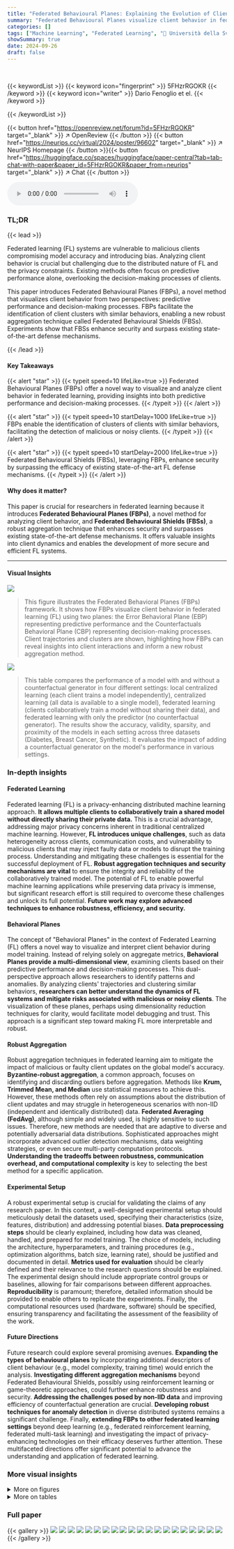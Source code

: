 ```yaml
---
title: "Federated Behavioural Planes: Explaining the Evolution of Client Behaviour in Federated Learning"
summary: "Federated Behavioural Planes visualize client behavior in federated learning, enabling robust aggregation and enhanced security against malicious clients."
categories: []
tags: ["Machine Learning", "Federated Learning", "🏢 Università della Svizzera italiana",]
showSummary: true
date: 2024-09-26
draft: false
---
```


<br>

{{< keywordList >}}
{{< keyword icon="fingerprint" >}} 5FHzrRGOKR {{< /keyword >}}
{{< keyword icon="writer" >}} Dario Fenoglio et el. {{< /keyword >}}
 
{{< /keywordList >}}

{{< button href="https://openreview.net/forum?id=5FHzrRGOKR" target="_blank" >}}
↗ OpenReview
{{< /button >}}
{{< button href="https://neurips.cc/virtual/2024/poster/96602" target="_blank" >}}
↗ NeurIPS Homepage
{{< /button >}}{{< button href="https://huggingface.co/spaces/huggingface/paper-central?tab=tab-chat-with-paper&paper_id=5FHzrRGOKR&paper_from=neurips" target="_blank" >}}
↗ Chat
{{< /button >}}



<audio controls>
    <source src="https://ai-paper-reviewer.com/5FHzrRGOKR/podcast.wav" type="audio/wav">
    Your browser does not support the audio element.
</audio>


### TL;DR


{{< lead >}}

Federated learning (FL) systems are vulnerable to malicious clients compromising model accuracy and introducing bias.  Analyzing client behavior is crucial but challenging due to the distributed nature of FL and the privacy constraints. Existing methods often focus on predictive performance alone, overlooking the decision-making processes of clients. 

This paper introduces Federated Behavioural Planes (FBPs), a novel method that visualizes client behavior from two perspectives: predictive performance and decision-making processes.  FBPs facilitate the identification of client clusters with similar behaviors, enabling a new robust aggregation technique called Federated Behavioural Shields (FBSs). Experiments show that FBSs enhance security and surpass existing state-of-the-art defense mechanisms.

{{< /lead >}}


#### Key Takeaways

{{< alert "star" >}}
{{< typeit speed=10 lifeLike=true >}} Federated Behavioural Planes (FBPs) offer a novel way to visualize and analyze client behavior in federated learning, providing insights into both predictive performance and decision-making processes. {{< /typeit >}}
{{< /alert >}}

{{< alert "star" >}}
{{< typeit speed=10 startDelay=1000 lifeLike=true >}} FBPs enable the identification of clusters of clients with similar behaviors, facilitating the detection of malicious or noisy clients. {{< /typeit >}}
{{< /alert >}}

{{< alert "star" >}}
{{< typeit speed=10 startDelay=2000 lifeLike=true >}} Federated Behavioural Shields (FBSs), leveraging FBPs, enhance security by surpassing the efficacy of existing state-of-the-art FL defense mechanisms. {{< /typeit >}}
{{< /alert >}}

#### Why does it matter?
This paper is crucial for researchers in federated learning because it introduces **Federated Behavioural Planes (FBPs)**, a novel method for analyzing client behavior, and **Federated Behavioural Shields (FBSs)**, a robust aggregation technique that enhances security and surpasses existing state-of-the-art defense mechanisms.  It offers valuable insights into client dynamics and enables the development of more secure and efficient FL systems.

------
#### Visual Insights



![](https://ai-paper-reviewer.com/5FHzrRGOKR/figures_1_1.jpg)

> This figure illustrates the Federated Behavioral Planes (FBPs) framework.  It shows how FBPs visualize client behavior in federated learning (FL) using two planes: the Error Behavioral Plane (EBP) representing predictive performance and the Counterfactuals Behavioral Plane (CBP) representing decision-making processes. Client trajectories and clusters are shown, highlighting how FBPs can reveal insights into client interactions and inform a new robust aggregation method.





![](https://ai-paper-reviewer.com/5FHzrRGOKR/tables_6_1.jpg)

> This table compares the performance of a model with and without a counterfactual generator in four different settings: local centralized learning (each client trains a model independently), centralized learning (all data is available to a single model), federated learning (clients collaboratively train a model without sharing their data), and federated learning with only the predictor (no counterfactual generator).  The results show the accuracy, validity, sparsity, and proximity of the models in each setting across three datasets (Diabetes, Breast Cancer, Synthetic).  It evaluates the impact of adding a counterfactual generator on the model's performance in various settings.





### In-depth insights


#### Federated Learning
Federated learning (FL) is a privacy-enhancing distributed machine learning approach.  **It allows multiple clients to collaboratively train a shared model without directly sharing their private data.** This is a crucial advantage, addressing major privacy concerns inherent in traditional centralized machine learning.  However, **FL introduces unique challenges**, such as data heterogeneity across clients, communication costs, and vulnerability to malicious clients that may inject faulty data or models to disrupt the training process.  Understanding and mitigating these challenges is essential for the successful deployment of FL.  **Robust aggregation techniques and security mechanisms are vital** to ensure the integrity and reliability of the collaboratively trained model.  The potential of FL to enable powerful machine learning applications while preserving data privacy is immense, but significant research effort is still required to overcome these challenges and unlock its full potential.  **Future work may explore advanced techniques to enhance robustness, efficiency, and security.**

#### Behavioral Planes
The concept of "Behavioral Planes" in the context of Federated Learning (FL) offers a novel way to visualize and interpret client behavior during model training.  Instead of relying solely on aggregate metrics, **Behavioral Planes provide a multi-dimensional view**, examining clients based on their predictive performance and decision-making processes. This dual-perspective approach allows researchers to identify patterns and anomalies. By analyzing clients' trajectories and clustering similar behaviors, **researchers can better understand the dynamics of FL systems and mitigate risks associated with malicious or noisy clients**. The visualization of these planes, perhaps using dimensionality reduction techniques for clarity, would facilitate model debugging and trust. This approach is a significant step toward making FL more interpretable and robust.

#### Robust Aggregation
Robust aggregation techniques in federated learning aim to mitigate the impact of malicious or faulty client updates on the global model's accuracy.  **Byzantine-robust aggregation**, a common approach, focuses on identifying and discarding outliers before aggregation.  Methods like **Krum, Trimmed Mean, and Median** use statistical measures to achieve this.  However, these methods often rely on assumptions about the distribution of client updates and may struggle in heterogeneous scenarios with non-IID (independent and identically distributed) data.  **Federated Averaging (FedAvg)**, although simple and widely used, is highly sensitive to such issues.  Therefore, new methods are needed that are adaptive to diverse and potentially adversarial data distributions.  Sophisticated approaches might incorporate advanced outlier detection mechanisms, data weighting strategies, or even secure multi-party computation protocols.  **Understanding the tradeoffs between robustness, communication overhead, and computational complexity** is key to selecting the best method for a specific application.

#### Experimental Setup
A robust experimental setup is crucial for validating the claims of any research paper.  In this context, a well-designed experimental setup should meticulously detail the datasets used, specifying their characteristics (size, features, distribution) and addressing potential biases. **Data preprocessing steps** should be clearly explained, including how data was cleaned, handled, and prepared for model training.  The choice of models, including the architecture, hyperparameters, and training procedures (e.g., optimization algorithms, batch size, learning rate), should be justified and documented in detail. **Metrics used for evaluation** should be clearly defined and their relevance to the research questions should be explained.  The experimental design should include appropriate control groups or baselines, allowing for fair comparisons between different approaches. **Reproducibility** is paramount; therefore, detailed information should be provided to enable others to replicate the experiments. Finally, the computational resources used (hardware, software) should be specified, ensuring transparency and facilitating the assessment of the feasibility of the work.

#### Future Directions
Future research could explore several promising avenues. **Expanding the types of behavioural planes** by incorporating additional descriptors of client behaviour (e.g., model complexity, training time) would enrich the analysis.  **Investigating different aggregation mechanisms** beyond Federated Behavioural Shields, possibly using reinforcement learning or game-theoretic approaches, could further enhance robustness and security.  **Addressing the challenges posed by non-IID data** and improving efficiency of counterfactual generation are crucial.  **Developing robust techniques for anomaly detection** in diverse distributed systems remains a significant challenge.   Finally, **extending FBPs to other federated learning settings** beyond deep learning (e.g., federated reinforcement learning, federated multi-task learning) and investigating the impact of privacy-enhancing technologies on their efficacy deserves further attention.  These multifaceted directions offer significant potential to advance the understanding and application of federated learning.


### More visual insights

<details>
<summary>More on figures
</summary>


![](https://ai-paper-reviewer.com/5FHzrRGOKR/figures_6_1.jpg)

> This box plot displays the relative proximity values for three different datasets (Diabetes, Breast Cancer, Synthetic) under non-IID settings. The relative proximity metric is calculated as (Pglobal - Plocal)/Pglobal, where Pglobal represents the proximity of the globally trained model and Plocal is the proximity of the client-specific model. The plot visually shows how much the client-specific models deviate from the global model, indicating the level of client-specific adaptation. The higher values of relative proximity indicate a higher level of client-specific adaptation.


![](https://ai-paper-reviewer.com/5FHzrRGOKR/figures_7_1.jpg)

> This figure visualizes client behavior in Federated Learning (FL) using Federated Behavioral Planes (FBPs).  It shows trajectories of clients on two planes: the Error Behavioural Plane (EBP) representing predictive performance, and the Counterfactual Behavioural Plane (CBP) illustrating decision-making processes.  Three datasets (Synthetic, Breast Cancer, small-MNIST) are shown, each with a different attack (Inverted-loss, Crafted-noise, Inverted-gradient).  The plots reveal how malicious clients (red) deviate from the behavior of honest clients, which tend to cluster together, and how these behaviors impact the overall model (S).


![](https://ai-paper-reviewer.com/5FHzrRGOKR/figures_8_1.jpg)

> This figure shows the trajectories of clients in Federated Behavioural Planes (FBPs) under different attack scenarios.  It uses three datasets (Synthetic, Breast Cancer, small-MNIST) and three attack types (Inverted-loss, Crafted-noise, Inverted-gradient). Each point on the plot represents a client's state at a given training round, and the trajectory shows how the client's behavior changes over time. The plots reveal distinct patterns in clients' predictive performance and decision-making processes under different attacks.  Malicious clients (red) deviate from the clusters of honest clients, and FBPs enables the identification of these malicious clients.


![](https://ai-paper-reviewer.com/5FHzrRGOKR/figures_16_1.jpg)

> This figure illustrates the Federated Behavioural Planes (FBPs) framework, which visualizes client behavior in Federated Learning (FL) using two planes: the Error Behavioural Plane (EBP) showing predictive performance and the Counterfactuals Behavioural Plane (CBP) showing decision-making processes.  It demonstrates how FBPs track client trajectories, identify similarities in client behavior, and support the development of a novel robust aggregation mechanism, Federated Behavioural Shields.


![](https://ai-paper-reviewer.com/5FHzrRGOKR/figures_19_1.jpg)

> This figure shows the trajectories of clients in the Federated Behavioural Planes (FBPs) framework for three different datasets under various attack scenarios.  The trajectories visualize client behavior from two perspectives: predictive performance (Error Behavioural Plane) and decision-making processes (Counterfactual Behavioural Plane). The figure highlights how malicious clients (red) deviate from the behavior of honest clients, which tend to form clusters over time. The trajectories provide insights into the dynamics of federated learning systems.


![](https://ai-paper-reviewer.com/5FHzrRGOKR/figures_20_1.jpg)

> This figure visualizes the synthetic data distribution and generated counterfactuals for different clients. The synthetic dataset is designed with a linear decision boundary, allowing for a controlled study of data distribution impact on counterfactual generation.  The figure shows that Client 4, whose data distribution is perpendicular to the decision boundary, achieves effective adaptation when the counterfactual generator is adapted to client-specific data; conversely, Client 8, whose data is close to the decision boundary, exhibits more challenges in the adaptation process. This highlights the influence of data distribution on the effectiveness of counterfactual adaptation in federated learning.


![](https://ai-paper-reviewer.com/5FHzrRGOKR/figures_21_1.jpg)

> This figure compares the relative proximity (a measure of similarity) between global and client-specific models for three datasets (Diabetes, Breast Cancer, and Synthetic) under both IID (independently and identically distributed data) and non-IID (non-independently and identically distributed data) settings.  The boxplots show that client-specific adaptation of the counterfactual generator reduces the proximity more in the non-IID setting, suggesting that personalization is more beneficial when data is not evenly distributed across clients.


![](https://ai-paper-reviewer.com/5FHzrRGOKR/figures_21_2.jpg)

> This box plot displays the relative variation of client proximity across three datasets (Diabetes, Breast Cancer, and Synthetic) for VCNet.  The relative proximity is calculated as (Pglobal - Plocal)/Pglobal, where Pglobal represents the proximity of the global counterfactual model and Plocal represents the proximity of the client-specific counterfactual model. The plot shows a significant reduction in relative proximity for all three datasets, indicating that client-specific adaptation significantly improves the personalization of counterfactuals.  Non-IID settings are used.


![](https://ai-paper-reviewer.com/5FHzrRGOKR/figures_22_1.jpg)

> This figure displays the Federated Behavioural Planes (FBPs) for three different datasets (Synthetic, Breast Cancer, and small-MNIST) under three different attacks (Inverted-loss, Crafted-noise, and Inverted-gradient).  Each plane shows client trajectories over time.  The trajectories of honest clients cluster together, while the trajectory of a malicious client (shown in red) deviates significantly from these clusters. The figure demonstrates how FBPs can visualize and explain the evolving behavior of clients in federated learning, highlighting the impact of malicious clients on the global model.


![](https://ai-paper-reviewer.com/5FHzrRGOKR/figures_23_1.jpg)

> This figure visualizes client behavior in Federated Learning (FL) using Federated Behavioral Planes (FBPs).  It shows trajectories of clients in two behavioral planes: the Error Behavioural Plane (EBP) representing predictive performance and the Counterfactual Behavioural Plane (CBP) illustrating decision-making processes.  The figure demonstrates how clients behave under different attack types (Inverted-loss, Crafted-noise, and Inverted-gradient) on three different datasets (Synthetic, Breast Cancer, and small-MNIST).  Honest clients tend to cluster together, while malicious clients deviate significantly from the cluster and the global model, allowing for easy identification.


![](https://ai-paper-reviewer.com/5FHzrRGOKR/figures_24_1.jpg)

> This figure visualizes the effectiveness of Federated Behavioral Shields (FBSs) in identifying malicious clients across multiple attacks.  The plot shows the mean and 95% confidence interval of client scores over 200 training rounds for honest clients, malicious clients, and a client with an unfair validation set (meaning its data distribution is not well-represented in the validation set used to compute the scores). The results demonstrate that FBSs effectively distinguish malicious clients from honest ones, even in the presence of clients with an unfair validation set, across different types of attacks.


![](https://ai-paper-reviewer.com/5FHzrRGOKR/figures_24_2.jpg)

> This figure shows the trajectories of clients in Federated Behavioural Planes (FBPs) under different attack scenarios.  The FBPs consist of two planes: Error Behavioural Plane (EBP) representing predictive performance, and Counterfactual Behavioural Plane (CBP) illustrating decision-making processes.  The trajectories reveal how clients behave under three different attacks: Inverted-loss, Crafted-noise, and Inverted-gradient.  Honest clients tend to cluster together while the malicious client (red) deviates significantly.  The server's global model (S) is also shown for comparison.


![](https://ai-paper-reviewer.com/5FHzrRGOKR/figures_25_1.jpg)

> The figure shows the relationship between the size of the test set used for validation and both the computational time and accuracy achieved by the proposed method against an inverted gradient attack.  As the size of the test set increases, the computational time increases exponentially.  However, accuracy improvements are minimal after a certain point, indicating that increasing the test set size beyond a threshold does not provide significantly improved performance.


![](https://ai-paper-reviewer.com/5FHzrRGOKR/figures_26_1.jpg)

> This figure visualizes the trajectories of clients in Federated Behavioural Planes (FBPs) under different attack scenarios.  It shows how honest clients cluster together over time, while malicious clients deviate significantly from both the honest clients and the global model.  The figure uses two planes to represent client behavior: one for predictive performance (Error Behavioural Plane) and one for decision-making processes (Counterfactual Behavioural Plane).  The different attacks (Inverted-loss, Crafted-noise, and Inverted-gradient) are represented on different datasets.


![](https://ai-paper-reviewer.com/5FHzrRGOKR/figures_26_2.jpg)

> This figure visualizes client behavior in Federated Learning (FL) using Federated Behavioral Planes (FBPs).  It shows trajectories of clients across two planes: the Error Behavioural Plane (EBP) representing predictive performance and the Counterfactual Behavioural Plane (CBP) representing decision-making processes.  The plots illustrate how clients behave under different attacks (Inverted-loss, Crafted-noise, and Inverted-gradient), highlighting how malicious clients (red) deviate from the behavior of honest clients, which tend to cluster together.


![](https://ai-paper-reviewer.com/5FHzrRGOKR/figures_27_1.jpg)

> This figure visualizes client behavior in Federated Learning (FL) using Federated Behavioural Planes (FBPs). It shows trajectories of clients on two planes: Error Behavioural Plane (EBP) and Counterfactual Behavioural Plane (CBP).  The EBP represents predictive performance, while the CBP represents decision-making processes. The trajectories illustrate how clients behave under different attacks (Inverted-loss, Crafted-noise, and Inverted-gradient).  The figure highlights that honest clients tend to cluster together, while malicious clients deviate significantly.  The global model's trajectory is also shown for comparison.


</details>




<details>
<summary>More on tables
</summary>


![](https://ai-paper-reviewer.com/5FHzrRGOKR/tables_19_1.jpg)
> This table compares the performance of the counterfactual generator using different embedding sizes (128, 64, and 32). It shows the accuracy, validity, model parameters (Predictor+CF and CF alone), and GFLOPs (Predictor+CF and CF alone) for each embedding size.  The 'Increase' column shows the percentage increase in model parameters and GFLOPs when using the counterfactual generator compared to using only the predictor.

![](https://ai-paper-reviewer.com/5FHzrRGOKR/tables_21_1.jpg)
> This table presents a comparison of model performance metrics across four different settings: Local Centralised, Centralised Learning, Federated Learning with both predictor and counterfactual generator, and Federated Learning with only the predictor.  The results show that including a counterfactual generator does not significantly impact the predictive performance of the model in federated learning scenarios. The table also shows that the performance of the model in Federated Learning settings is comparable to that of the Centralised Learning scenario, highlighting the effectiveness of federated learning in protecting privacy without sacrificing accuracy.

![](https://ai-paper-reviewer.com/5FHzrRGOKR/tables_25_1.jpg)
> This table compares the performance of Federated Behavioral Shields (FBSs) under various attack scenarios (No attack, Crafted-noise, Inverted-gradient, Label-flipping, and Inverted-loss) for both IID and Non-IID data distributions on the Breast Cancer dataset.  It allows for assessing the robustness of FBSs in different data settings and against different types of attacks.

![](https://ai-paper-reviewer.com/5FHzrRGOKR/tables_27_1.jpg)
> This table presents a comparison of the accuracy achieved by different robust aggregation methods, including the proposed Federated Behavioural Shields (with and without moving average),  against five different attack scenarios on two datasets (Breast Cancer and Diabetes). The results highlight the impact of using the moving average technique on improving the robustness of the proposed method against attacks.

![](https://ai-paper-reviewer.com/5FHzrRGOKR/tables_28_1.jpg)
> This table compares the performance of a model with and without a counterfactual generator in four different settings: Local Centralised (each client trains a model on its local data), Centralised Learning (all data is centrally available), Federated Learning (clients collaboratively train a model without sharing their data), and Federated Learning with only the predictor.  The results show the accuracy, validity, sparsity, and proximity of the counterfactuals generated across the settings and demonstrate that including the counterfactual generator does not significantly impact performance and could be beneficial in non-IID settings (Federated Learning).

![](https://ai-paper-reviewer.com/5FHzrRGOKR/tables_28_2.jpg)
> This table presents a comparison of the model's performance across four different settings: Local Centralised, Centralised Learning, Federated Learning, and Federated Learning with only the predictor.  It shows the accuracy, validity, sparsity, and proximity metrics for each setting and two model variations (with and without the counterfactual generator), using three different datasets (Diabetes, Breast Cancer, and Synthetic) under Non-IID conditions.  The results demonstrate the impact of incorporating counterfactual generators on the predictive performance of the models under various learning scenarios.

![](https://ai-paper-reviewer.com/5FHzrRGOKR/tables_28_3.jpg)
> This table compares the performance of a model with and without a counterfactual generator in four different settings: Local Centralised, Centralised Learning, Federated Learning (with and without the generator).  The results show the accuracy, validity, sparsity, and proximity of the counterfactuals generated in each setting.  It aims to demonstrate that adding the counterfactual generator doesn't harm predictive performance and produces counterfactuals of similar quality in federated learning as in centralized scenarios.

![](https://ai-paper-reviewer.com/5FHzrRGOKR/tables_29_1.jpg)
> This table compares the performance of a model with and without a counterfactual generator across four different settings: local centralized learning, centralized learning, federated learning, and federated learning with only a predictor. The comparison is done using three different datasets in a non-IID setting, where data is not evenly distributed across clients. The metrics used for comparison are accuracy, validity, sparsity, and proximity, providing a comprehensive evaluation of the model's performance in different scenarios.

</details>




### Full paper

{{< gallery >}}
<img src="https://ai-paper-reviewer.com/5FHzrRGOKR/1.png" class="grid-w50 md:grid-w33 xl:grid-w25" />
<img src="https://ai-paper-reviewer.com/5FHzrRGOKR/2.png" class="grid-w50 md:grid-w33 xl:grid-w25" />
<img src="https://ai-paper-reviewer.com/5FHzrRGOKR/3.png" class="grid-w50 md:grid-w33 xl:grid-w25" />
<img src="https://ai-paper-reviewer.com/5FHzrRGOKR/4.png" class="grid-w50 md:grid-w33 xl:grid-w25" />
<img src="https://ai-paper-reviewer.com/5FHzrRGOKR/5.png" class="grid-w50 md:grid-w33 xl:grid-w25" />
<img src="https://ai-paper-reviewer.com/5FHzrRGOKR/6.png" class="grid-w50 md:grid-w33 xl:grid-w25" />
<img src="https://ai-paper-reviewer.com/5FHzrRGOKR/7.png" class="grid-w50 md:grid-w33 xl:grid-w25" />
<img src="https://ai-paper-reviewer.com/5FHzrRGOKR/8.png" class="grid-w50 md:grid-w33 xl:grid-w25" />
<img src="https://ai-paper-reviewer.com/5FHzrRGOKR/9.png" class="grid-w50 md:grid-w33 xl:grid-w25" />
<img src="https://ai-paper-reviewer.com/5FHzrRGOKR/10.png" class="grid-w50 md:grid-w33 xl:grid-w25" />
<img src="https://ai-paper-reviewer.com/5FHzrRGOKR/11.png" class="grid-w50 md:grid-w33 xl:grid-w25" />
<img src="https://ai-paper-reviewer.com/5FHzrRGOKR/12.png" class="grid-w50 md:grid-w33 xl:grid-w25" />
<img src="https://ai-paper-reviewer.com/5FHzrRGOKR/13.png" class="grid-w50 md:grid-w33 xl:grid-w25" />
<img src="https://ai-paper-reviewer.com/5FHzrRGOKR/14.png" class="grid-w50 md:grid-w33 xl:grid-w25" />
<img src="https://ai-paper-reviewer.com/5FHzrRGOKR/15.png" class="grid-w50 md:grid-w33 xl:grid-w25" />
<img src="https://ai-paper-reviewer.com/5FHzrRGOKR/16.png" class="grid-w50 md:grid-w33 xl:grid-w25" />
<img src="https://ai-paper-reviewer.com/5FHzrRGOKR/17.png" class="grid-w50 md:grid-w33 xl:grid-w25" />
<img src="https://ai-paper-reviewer.com/5FHzrRGOKR/18.png" class="grid-w50 md:grid-w33 xl:grid-w25" />
<img src="https://ai-paper-reviewer.com/5FHzrRGOKR/19.png" class="grid-w50 md:grid-w33 xl:grid-w25" />
<img src="https://ai-paper-reviewer.com/5FHzrRGOKR/20.png" class="grid-w50 md:grid-w33 xl:grid-w25" />
{{< /gallery >}}